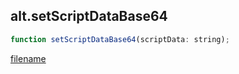 ## alt.setScriptDataBase64

```js
function setScriptDataBase64(scriptData: string);
```

[filename](method_setScriptDataBase64_m.md ':include')